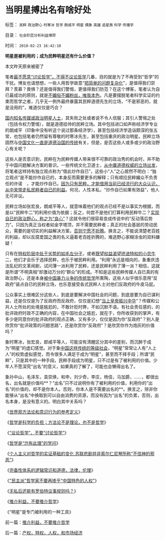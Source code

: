 # 当明星搏出名有啥好处

标签： `民粹` `政治野心` `时寒冰` `哲学` `朗咸平` `明星` `偶象` `英雄` `追星族` `科学` `传播学` 

目录： `社会阶层分析利益博羿`

时间： `2010-02-23 16:42:10`

**明星是被利用的；成为民粹明星还有什么价值？**

本文昨天原来被密了

笔者[最不愿意“讨论哲学”，不得不议论哲学](../../../2010/2/11/“议论哲学”，不要“讨论哲学”.md)几番，目的就是为了不再受到“哲学”的干扰。博友也请想想，一些人用哲学故意“[把简单的问题复杂化](../../../2010/1/5/存实除虚的奥卡姆剃刀法则.md)”，是值得我们崇拜？羡慕？畏惧？还是值得我们警惕，更值得我们防范？在这个博客，笔者认为自已最成功的原则，就是[不媚俗不媚粉丝，唯我本色](../../../2009/6/29/真假潜伏,众fans难调，唯我本色.md)。凡是要摆脱笔者科学实证的约束而哲学之者，几乎无一例外最终暴露其民粹道德先生的立场，“不是邪恶的，就是没用的”，难道仅仅是巧合？

[国内知名传媒或政治明星人士](http://blog.sina.com.cn/s/blog_5563a64d0100fq0d.html)，其失败之处或者说不令人信服；其引人警惕之处（包括令权力警惕），就是道德挂帅的民粹立场。其中包括进口如声称经济学专业的朗咸平（印象中没有听这个说过那条经济学），甚至包括经济学造诣颇深的张五常，也包括笔者仍然留有尊敬的时寒冰先生，甚至包括重庆的政治明星。民粹立场固然与[中国文化一直是道德治国的传统](http://darthvad.blog.sohu.com/133552226.html)有关，但是，是否这些人或多或少的政治野心有关呢？

这些人是否意识到，民粹在为民粹传媒人带来很不可靠的政治秀的机会时，并不助于中国问题解决方案的普识。一些传统文化卫道士，[从中庸道德权威的立场出发](../../../2010/1/7/当中庸成为权威.md)，将笔者这样持有独立观点称为“借此炒作自已”，这些小“人”之心居然不明白：“独立观点”是不能炒作自已的，本身反而需要更多的解释；只有顺应民粹媚众不负责任的许诺　，才能炒作自已。[因为只有民粹，才能借用当前已经流行的大众认识，从中夹带走私民粹者自已的利益](http://darthvad.blog.sohu.com/132102538.html)。何况，人性本私，“炒作自已如果有效益”，他人无可非议。

民粹立场如张宏良，朗咸平等人，就意味着他们的观点已经不是以事实为根据，而是以“民粹牛二”的利用价值为依据；反之，何尝不是他们打算利用民粹牛二？[实现自已的政治野心，称之为“良心”](../../../2009/5/17/民主价值观不能持有政治野心.md)？这就令他们很容易变成传说中的“反动落后势力”。只因为真正当权者如金字塔顶，并不需要民粹者；真正的社会基层的劳动民众，需要的是切实的利益解决方案，[否则宁愿不折腾](../../../2009/2/9/黄宗羲定律“老百姓尽量别折腾”.md)。换言之，不能说清楚老百姓的利益，却以反腐爱国之类的名义逼着老百姓折腾的，难逃野心家糊涂虫的双料嫌疑！

只有在[特权阶层中处于劣势的如毛左分子](http://darthvad.blog.sohu.com/132102470.html)，或者[既望权益渴望挤进特权的小农牛](../../../2009/8/31/专治统制的泄压阀中的农村精英.md)二，他们才会乐于选择民粹，也乐于被民粹利用。“利用”永远是相向的，象重庆违法乱纪的文革闹剧，试问薄一派利用了民粹，还是民粹利用了薄一派？相信，这就是所谓“不明真相”却激动万分的“群众”的形成。不知是这些民粹传媒人自已真的有政治野心，还是本身[被中国暴力斗争的传统哲学](../../../2010/2/3/“斗争哲学”取代“务实合作”的传统文化.md)所熏陶，这些人似乎很乐意用“反政府”装点自已的民粹立场，也乐意接受各式民粹人士对他们反政府的牛皮马屁。

公众事实上很难区分这些人，到底是要解决中国社会的问题，到底是要为自已谋利益，还是仅仅是为了反政府而反政府，仅仅是幻想“[当上皇帝振兴中华](http://blog.sina.com.cn/s/blog_5563a64d0100gfpk.html)”？传媒和公共人士所处的处境是尴尬的，不敢针贬时弊，不如沉默不语。有社会责任感的，的批评政府时政不正确的内容，在中国社会之尴尬，就在于，你所收获到的掌声，有多少是同意你的批评政府的观点正确，又有多少，仅仅是因为你“反政府”？别人是欣赏你“批评政策的问题思路”，还是欣赏你“反政府”？是欣赏你作为炮灰的价值吗？

象时寒冰，张宏良，郎咸平等人，可能没有清醒区分其中的差别，而沉醉于成为“明星”的虚幻感觉。对于象[中国这样传统的等级社会](../../../2009/8/28/贫富差距核心矛盾是特权等级文化.md)，“明星”常常让人有“人上人”的权势虚拟感觉，而令很多人满足于成为“明星”，甚至而不择手段；所谓“民粹”，只是其中的一种手段。民粹手段成为明星，只不过是有了被利用的价值。少年人不愿深究“出名”的意义，如果真的了解了，可能也会懒得出名了。

象孙中山，毛泽东，袁崇焕，和申，刘少奇，李庄，杨佳，马加爵，……，都很出名，出名就是价值吗**？“出名”只不过说明你有了被利用的价值，利用你的“出名”的价值的，却不是你本人。否则，你本人是不需要出名的**。换言之，除非你能够从“出名”中换取到可以自由消费的资源，而没有因为“出名”的负累，否则，出名本身，是没有意义的。明白其中关系吗？

《[世界观方法论和意识行为的参考定义](../../../2010/2/11/世界观方法论和意识行为的参考定义.md)》

《[哲学是科学的负担；方法论不是理论，也不是哲学](../../../2010/2/11/哲学是科学的负担；方法论不是理论，也不是哲学.md)》

《[“议论哲学”，不要“讨论哲学”](../../../2010/2/11/“议论哲学”，不要“讨论哲学”.md)》

《[哲学是“岂有此理”的学问](../../../2010/2/12/哲学是“岂有此理”的学问.md)》

《[个人主义对哲学的实证基础的变化,苏联悲剧并非索尔仁尼琴所称“不信神的邪恶”](../../../2010/2/12/个人主义对哲学的实证基础的变化.md)》

《[完备性体系的逻辑常识和道德，法律，伦理](../../../2010/2/21/完备性体系的逻辑常识和道德，法律，伦理.md)》

《["民主派"哲学家不要再掺乎“中国特色的人权”](../../../2010/2/22/民主派哲学家不要再掺乎“中国特色的人权”.md)》

《[无私后还能有罗伯特议事规则吗？](../../../2010/2/22/无私后还能有罗伯特议事规则吗？.md)》

《[推介利益，不要推介哲学](../../../2010/2/23/推介利益，不要推介哲学.md)》

《“明星”是专门被利用的一种工具》



前一篇：[推介利益，不要推介哲学](../../../2010/2/23/推介利益，不要推介哲学.md)

后一篇：[产权，特权，人权，和市场经济](../../../2010/2/24/产权，特权，人权，和市场经济.md)